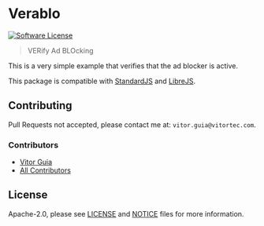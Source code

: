 # Verablo

[![Software License](https://img.shields.io/github/license/vitoranguia/verablo.svg)](LICENSE)

> VERify Ad BLOcking

This is a very simple example that verifies that the ad blocker is active.

This package is compatible with [StandardJS](https://github.com/standard/standard) and [LibreJS](https://www.gnu.org/software/librejs).

## Contributing

Pull Requests not accepted, please contact me at: `vitor.guia@vitortec.com`.

### Contributors

- [Vitor Guia](https://github.com/vitoranguia)
- [All Contributors](https://github.com/vitoranguia/verablo/contributors)

## License

Apache-2.0, please see [LICENSE](LICENSE) and [NOTICE](NOTICE) files for more information.
